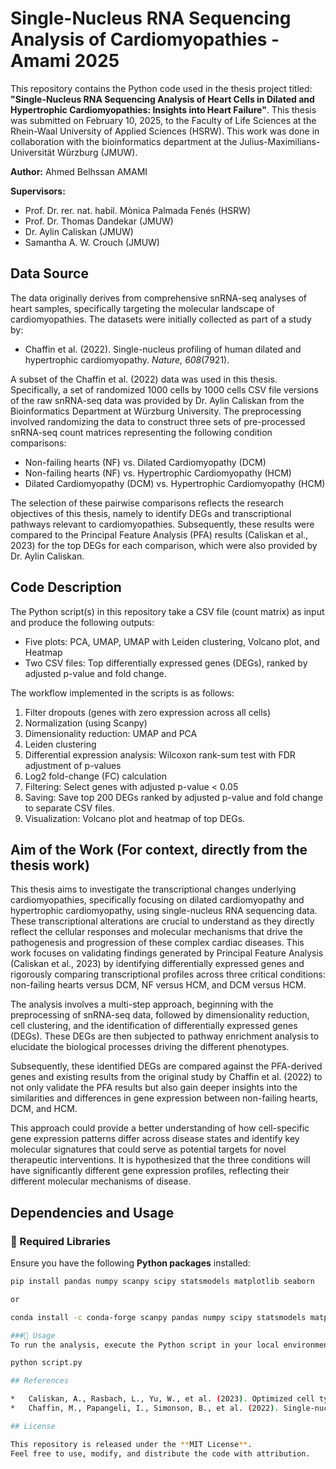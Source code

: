 # Single-Nucleus RNA Sequencing Analysis of Cardiomyopathies - Amami 2025

This repository contains the Python code used in the thesis project titled: **"Single-Nucleus RNA Sequencing Analysis of Heart Cells in Dilated and Hypertrophic Cardiomyopathies: Insights into Heart Failure"**. This thesis was submitted on February 10, 2025, to the Faculty of Life Sciences at the Rhein-Waal University of Applied Sciences (HSRW). This work was done in collaboration with the bioinformatics department at the Julius-Maximilians-Universität Würzburg (JMUW).

**Author:** Ahmed Belhssan AMAMI

**Supervisors:**

*   Prof. Dr. rer. nat. habil. Mònica Palmada Fenés (HSRW)
*   Prof. Dr. Thomas Dandekar (JMUW)
*   Dr. Aylin Caliskan (JMUW)
*   Samantha A. W. Crouch (JMUW)

## Data Source

The data originally derives from comprehensive snRNA-seq analyses of heart samples, specifically targeting the molecular landscape of cardiomyopathies. The datasets were initially collected as part of a study by:

*   Chaffin et al. (2022). Single-nucleus profiling of human dilated and hypertrophic cardiomyopathy. *Nature, 608*(7921).

A subset of the Chaffin et al. (2022) data was used in this thesis. Specifically, a set of randomized 1000 cells by 1000 cells CSV file versions of the raw snRNA-seq data was provided by Dr. Aylin Caliskan from the Bioinformatics Department at Würzburg University. The preprocessing involved randomizing the data to construct three sets of pre-processed snRNA-seq count matrices representing the following condition comparisons:

*   Non-failing hearts (NF) vs. Dilated Cardiomyopathy (DCM)
*   Non-failing hearts (NF) vs. Hypertrophic Cardiomyopathy (HCM)
*   Dilated Cardiomyopathy (DCM) vs. Hypertrophic Cardiomyopathy (HCM)

The selection of these pairwise comparisons reflects the research objectives of this thesis, namely to identify DEGs and transcriptional pathways relevant to cardiomyopathies. Subsequently, these results were compared to the Principal Feature Analysis (PFA) results (Caliskan et al., 2023) for the top DEGs for each comparison, which were also provided by Dr. Aylin Caliskan.

## Code Description

The Python script(s) in this repository take a CSV file (count matrix) as input and produce the following outputs:

*   Five plots: PCA, UMAP, UMAP with Leiden clustering, Volcano plot, and Heatmap
*   Two CSV files: Top differentially expressed genes (DEGs), ranked by adjusted p-value and fold change.

The workflow implemented in the scripts is as follows:

1.  Filter dropouts (genes with zero expression across all cells)
2.  Normalization (using Scanpy)
3.  Dimensionality reduction: UMAP and PCA
4.  Leiden clustering
5.  Differential expression analysis: Wilcoxon rank-sum test with FDR adjustment of p-values
6.  Log2 fold-change (FC) calculation
7.  Filtering: Select genes with adjusted p-value < 0.05
8.  Saving: Save top 200 DEGs ranked by adjusted p-value and fold change to separate CSV files.
9.  Visualization: Volcano plot and heatmap of top DEGs.

## Aim of the Work (For context, directly from the thesis work)

This thesis aims to investigate the transcriptional changes underlying cardiomyopathies, specifically focusing on dilated cardiomyopathy and hypertrophic cardiomyopathy, using single-nucleus RNA sequencing data. These transcriptional alterations are crucial to understand as they directly reflect the cellular responses and molecular mechanisms that drive the pathogenesis and progression of these complex cardiac diseases. This work focuses on validating findings generated by Principal Feature Analysis (Caliskan et al., 2023) by identifying differentially expressed genes and rigorously comparing transcriptional profiles across three critical conditions: non-failing hearts versus DCM, NF versus HCM, and DCM versus HCM.

The analysis involves a multi-step approach, beginning with the preprocessing of snRNA-seq data, followed by dimensionality reduction, cell clustering, and the identification of differentially expressed genes (DEGs). These DEGs are then subjected to pathway enrichment analysis to elucidate the biological processes driving the different phenotypes.

Subsequently, these identified DEGs are compared against the PFA-derived genes and existing results from the original study by Chaffin et al. (2022) to not only validate the PFA results but also gain deeper insights into the similarities and differences in gene expression between non-failing hearts, DCM, and HCM.

This approach could provide a better understanding of how cell-specific gene expression patterns differ across disease states and identify key molecular signatures that could serve as potential targets for novel therapeutic interventions. It is hypothesized that the three conditions will have significantly different gene expression profiles, reflecting their different molecular mechanisms of disease.

## Dependencies and Usage

### 📌 Required Libraries

Ensure you have the following **Python packages** installed:

```bash
pip install pandas numpy scanpy scipy statsmodels matplotlib seaborn

or

conda install -c conda-forge scanpy pandas numpy scipy statsmodels matplotlib seaborn

###📂 Usage
To run the analysis, execute the Python script in your local environment or Jupyter notebook:

python script.py

## References

*   Caliskan, A., Rasbach, L., Yu, W., et al. (2023). Optimized cell type signatures revealed from single-cell data by combining principal feature analysis, mutual information, and machine learning. *Computational and Structural Biotechnology Journal, 21*, 3293-3314.
*   Chaffin, M., Papangeli, I., Simonson, B., et al. (2022). Single-nucleus profiling of human dilated and hypertrophic cardiomyopathy. *Nature, 608*(7921).

## License

This repository is released under the **MIT License**.  
Feel free to use, modify, and distribute the code with attribution.
